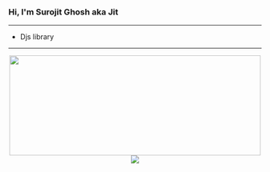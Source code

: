 ### Hi, I'm Surojit Ghosh aka Jit
---
- Djs library
---
<div align="center"><img src="https://github-readme-stats.vercel.app/api/top-langs/?username=AmJit&layout=compact" width="500" height="200"></div>
<div align="center"><img src="https://github-readme-stats.vercel.app/api?username=AmJit&show_icons=true&theme=radical&count_private=true"></div>
